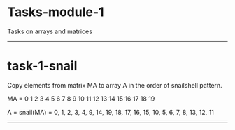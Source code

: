 # Tasks-module-1

Tasks on arrays and matrices

----------------------------------------------------

# task-1-snail

Copy elements from matrix MA to array A in the order of snailshell pattern.

MA = 
0   1   2   3   4
5   6   7   8   9
10  11  12  13  14
15  16  17  18  19

A = snail(MA) = 0, 1, 2, 3, 4, 9, 14, 19, 18, 17, 16, 15, 10, 5, 6, 7, 8, 13, 12, 11

----------------------------------------------------


